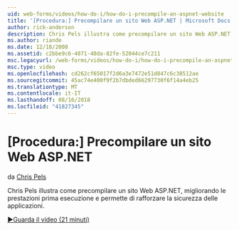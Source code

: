 ```yaml
---
uid: web-forms/videos/how-do-i/how-do-i-precompile-an-aspnet-website
title: '[Procedura:] Precompilare un sito Web ASP.NET | Microsoft Docs'
author: rick-anderson
description: Chris Pels illustra come precompilare un sito Web ASP.NET, migliorando le prestazioni prima esecuzione e permette di rafforzare la sicurezza delle applicazioni.
ms.author: riande
ms.date: 12/18/2008
ms.assetid: c2bbe9c6-4071-40da-82fe-52044ce7c211
msc.legacyurl: /web-forms/videos/how-do-i/how-do-i-precompile-an-aspnet-website
msc.type: video
ms.openlocfilehash: cd262cf65017f2d6a3e7472e51d847c6c38512ae
ms.sourcegitcommit: 45ac74e400f9f2b7dbded66297730f6f14a4eb25
ms.translationtype: MT
ms.contentlocale: it-IT
ms.lasthandoff: 08/16/2018
ms.locfileid: "41827345"
---
```

<a name="how-do-i-precompile-an-aspnet-website"></a>[Procedura:] Precompilare un sito Web ASP.NET
====================
da [Chris Pels](https://twitter.com/chrispels)

Chris Pels illustra come precompilare un sito Web ASP.NET, migliorando le prestazioni prima esecuzione e permette di rafforzare la sicurezza delle applicazioni.

[&#9654;Guarda il video (21 minuti)](https://channel9.msdn.com/Blogs/ASP-NET-Site-Videos/how-do-i-precompile-an-aspnet-website)
